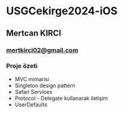 # USGCekirge2024-iOS
## Mertcan KIRCI
### mertkirci02@gmail.com

### Proje özeti

- MVC mimarisi
- Singleton design pattern
- Safari Services
- Protocol - Delegate kullanarak iletişim
- UserDefaults
